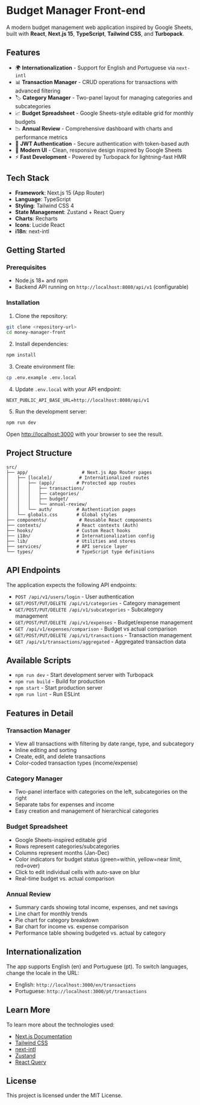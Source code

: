 # Budget Manager Front-end

A modern budget management web application inspired by Google Sheets, built with **React**, **Next.js 15**, **TypeScript**, **Tailwind CSS**, and **Turbopack**.

## Features

- 🌍 **Internationalization** - Support for English and Portuguese via `next-intl`
- 📊 **Transaction Manager** - CRUD operations for transactions with advanced filtering
- 🏷️ **Category Manager** - Two-panel layout for managing categories and subcategories
- 📈 **Budget Spreadsheet** - Google Sheets-style editable grid for monthly budgets
- 📉 **Annual Review** - Comprehensive dashboard with charts and performance metrics
- 🔐 **JWT Authentication** - Secure authentication with token-based auth
- 🎨 **Modern UI** - Clean, responsive design inspired by Google Sheets
- ⚡ **Fast Development** - Powered by Turbopack for lightning-fast HMR

## Tech Stack

- **Framework**: Next.js 15 (App Router)
- **Language**: TypeScript
- **Styling**: Tailwind CSS 4
- **State Management**: Zustand + React Query
- **Charts**: Recharts
- **Icons**: Lucide React
- **i18n**: next-intl

## Getting Started

### Prerequisites

- Node.js 18+ and npm
- Backend API running on `http://localhost:8080/api/v1` (configurable)

### Installation

1. Clone the repository:
```bash
git clone <repository-url>
cd money-manager-front
```

2. Install dependencies:
```bash
npm install
```

3. Create environment file:
```bash
cp .env.example .env.local
```

4. Update `.env.local` with your API endpoint:
```
NEXT_PUBLIC_API_BASE_URL=http://localhost:8080/api/v1
```

5. Run the development server:
```bash
npm run dev
```

Open [http://localhost:3000](http://localhost:3000) with your browser to see the result.

## Project Structure

```
src/
├── app/                    # Next.js App Router pages
│   ├── [locale]/          # Internationalized routes
│   │   ├── (app)/        # Protected app routes
│   │   │   ├── transactions/
│   │   │   ├── categories/
│   │   │   ├── budget/
│   │   │   └── annual-review/
│   │   └── auth/         # Authentication pages
│   └── globals.css       # Global styles
├── components/            # Reusable React components
├── contexts/             # React contexts (Auth)
├── hooks/                # Custom React hooks
├── i18n/                 # Internationalization config
├── lib/                  # Utilities and stores
├── services/             # API service layer
└── types/                # TypeScript type definitions
```

## API Endpoints

The application expects the following API endpoints:

- `POST /api/v1/users/login` - User authentication
- `GET/POST/PUT/DELETE /api/v1/categories` - Category management
- `GET/POST/PUT/DELETE /api/v1/subcategories` - Subcategory management
- `GET/POST/PUT/DELETE /api/v1/expenses` - Budget/expense management
- `GET /api/v1/expenses/comparison` - Budget vs actual comparison
- `GET/POST/PUT/DELETE /api/v1/transactions` - Transaction management
- `GET /api/v1/transactions/aggregated` - Aggregated transaction data

## Available Scripts

- `npm run dev` - Start development server with Turbopack
- `npm run build` - Build for production
- `npm start` - Start production server
- `npm run lint` - Run ESLint

## Features in Detail

### Transaction Manager
- View all transactions with filtering by date range, type, and subcategory
- Inline editing and sorting
- Create, edit, and delete transactions
- Color-coded transaction types (income/expense)

### Category Manager
- Two-panel interface with categories on the left, subcategories on the right
- Separate tabs for expenses and income
- Easy creation and management of hierarchical categories

### Budget Spreadsheet
- Google Sheets-inspired editable grid
- Rows represent categories/subcategories
- Columns represent months (Jan-Dec)
- Color indicators for budget status (green=within, yellow=near limit, red=over)
- Click to edit individual cells with auto-save on blur
- Real-time budget vs. actual comparison

### Annual Review
- Summary cards showing total income, expenses, and net savings
- Line chart for monthly trends
- Pie chart for category breakdown
- Bar chart for income vs. expense comparison
- Performance table showing budgeted vs. actual by category

## Internationalization

The app supports English (en) and Portuguese (pt). To switch languages, change the locale in the URL:
- English: `http://localhost:3000/en/transactions`
- Portuguese: `http://localhost:3000/pt/transactions`

## Learn More

To learn more about the technologies used:

- [Next.js Documentation](https://nextjs.org/docs)
- [Tailwind CSS](https://tailwindcss.com/docs)
- [next-intl](https://next-intl-docs.vercel.app/)
- [Zustand](https://github.com/pmndrs/zustand)
- [React Query](https://tanstack.com/query/latest)

## License

This project is licensed under the MIT License.
